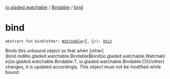 [io.gladed.watchable](../index.md) / [Bindable](index.md) / [bind](./bind.md)

# bind

`abstract fun bind(other: `[`Watchable`](../-watchable/index.md)`<`[`T`](index.md#T)`, `[`C`](index.md#C)`>): `[`Unit`](https://kotlinlang.org/api/latest/jvm/stdlib/kotlin/-unit/index.html)

Binds this unbound object so that when [other](bind.md#io.gladed.watchable.Bindable$bind(io.gladed.watchable.Watchable((io.gladed.watchable.Bindable.T, io.gladed.watchable.Bindable.C)))/other) changes, it is updated accordingly. This object must not be
modified while bound.

